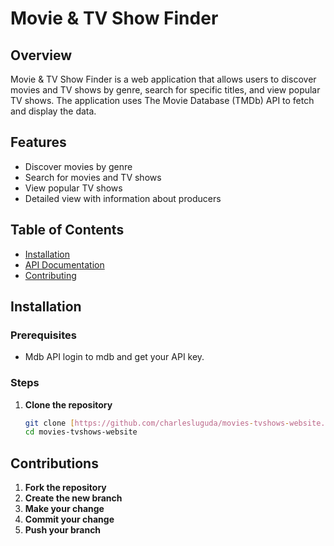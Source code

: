 # Movie & TV Show Finder

## Overview
Movie & TV Show Finder is a web application that allows users to discover movies and TV shows by genre, search for specific titles, and view popular TV shows. The application uses The Movie Database (TMDb) API to fetch and display the data.

## Features
- Discover movies by genre
- Search for movies and TV shows
- View popular TV shows
- Detailed view with information about producers


## Table of Contents
- [Installation](#installation)
- [API Documentation](#api-documentation)
- [Contributing](#contributing)

## Installation
### Prerequisites
- Mdb API login to mdb and get your API key.

### Steps
1. **Clone the repository**
   ```sh
   git clone [https://github.com/charlesluguda/movies-tvshows-website.git]
   cd movies-tvshows-website

## Contributions
1. **Fork the repository**
2. **Create the new branch**
3. **Make your change**
4. **Commit your change**
5. **Push your branch**
